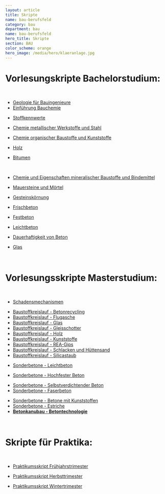 ```yaml
---
layout: article
title: Skripte
name: bau-berufsfeld
category: bau
department: bau
name: bau-berufsfeld
hero_title: Skripte
section: BAU
color_scheme: orange
hero_image: /media/hero/klaeranlage.jpg
---
```



<h1>Vorlesungskripte Bachelorstudium:</h1>

<p>&nbsp;</p>

<ul class="list-icon">
  <li><i class="fa fa-file-pdf-o"></i><a href="https://www.unibw.de/werkstoffe/lehre/skripte/geologie-fuer-bauingenieure-1.pdf">Geologie für Bauingenieure </a></li>
  <li><i class="fa fa-file-pdf-o"></i><a href="https://www.unibw.de/werkstoffe/lehre/skripte/einfuehrung-bauchemie.pdf">Einführung Bauchemie</a></li>
</ul>

<ul class="list-icon">
  <li><i class="fa fa-file-pdf-o"></i><a href="https://www.unibw.de/werkstoffe/lehre/skripte/stoffkennwerte.pdf">Stoffkennwerte</a></li>
</ul>

<ul class="list-icon">
  <li><i class="fa fa-file-pdf-o"></i><a href="https://www.unibw.de/werkstoffe/lehre/skripte/chemie-und-eigenschaften-metallischer-werkstoffe.pdf">Chemie metallischer Werkstoffe und Stahl</a></li>
</ul>

<ul class="list-icon">
  <li><i class="fa fa-file-pdf-o"></i><a href="https://www.unibw.de/werkstoffe/lehre/skripte/kunststoffe.pdf">Chemie organischer Baustoffe und Kunststoffe</a></li>
</ul>

<ul class="list-icon">
  <li><i class="fa fa-file-pdf-o"></i><a href="https://www.unibw.de/werkstoffe/lehre/skripte/holz.pdf">Holz</a></li>
</ul>

<ul class="list-icon">
  <li><i class="fa fa-file-pdf-o"></i><a href="https://www.unibw.de/werkstoffe/lehre/skripte/bitumen.pdf">Bitumen</a></li>
</ul>

<p>&nbsp;</p>

<ul class="list-icon">
  <li><i class="fa fa-file-pdf-o"></i><a href="https://www.unibw.de/werkstoffe/lehre/skripte/chemie-und-eigenschaften-anorganischer-baustoffe.pdf">Chemie und Eigenschaften mineralischer Baustoffe und Bindemittel</a></li>
</ul>

<ul class="list-icon">
  <li><i class="fa fa-file-pdf-o"></i><a class="internal-link" href="https://www.unibw.de/werkstoffe/lehre/skripte/mauersteine-und-moertel.pdf">Mauersteine und Mörtel</a></li>
</ul>

<ul class="list-icon">
  <li><i class="fa fa-file-pdf-o"></i><a href="https://www.unibw.de/werkstoffe/lehre/skripte/gesteinskoernung.pdf">Gesteinskörnung</a></li>
</ul>

<ul class="list-icon">
  <li><i class="fa fa-file-pdf-o"></i><a href="https://www.unibw.de/werkstoffe/lehre/skripte/frischbeton.pdf">Frischbeton</a></li>
</ul>

<ul class="list-icon">
  <li><i class="fa fa-file-pdf-o"></i><a href="https://www.unibw.de/werkstoffe/lehre/skripte/festbeton-2015.pdf">Festbeton</a></li>
</ul>

<ul class="list-icon">
  <li><i class="fa fa-file-pdf-o"></i><a class="internal-link" href="https://www.unibw.de/werkstoffe/lehre/skripte/leichtbeton.pdf">Leichtbeton</a></li>
</ul>

<ul class="list-icon">
  <li><i class="fa fa-file-pdf-o"></i><a class="internal-link" href="https://www.unibw.de/werkstoffe/lehre/skripte/dauerhaftigkeit-von-beton.pdf"><span class="internal-link">Dauerhaftigkeit von Beton</span></a></li>
</ul>

<ul class="list-icon">
  <li><i class="fa fa-file-pdf-o"></i><a href="https://www.unibw.de/werkstoffe/lehre/skripte/glas.pdf">Glas</a></li>
</ul>

<p>&nbsp;</p>

<h1>Vorlesungsskripte Masterstudium:</h1>

<p>&nbsp;</p>

<ul class="list-icon">
  <li><i class="fa fa-file-pdf-o"></i><a href="https://www.unibw.de/werkstoffe/lehre/skripte/schadensmechanismen.pdf">Schadensmechanismen</a></li>
</ul>

<ul class="list-icon">
  <li><i class="fa fa-file-pdf-o"></i><a href="https://www.unibw.de/werkstoffe/lehre/skripte/betonrecycling.pdf">Baustoffkreislauf - Betonrecycling</a></li>
  <li><i class="fa fa-file-pdf-o"></i><a href="https://www.unibw.de/werkstoffe/lehre/skripte/baustoffkreislauf-flugasche.pdf">Baustoffkreislauf - Flugasche</a></li>
  <li><i class="fa fa-file-pdf-o"></i><a href="https://www.unibw.de/werkstoffe/lehre/skripte/baustoffkreislauf-glas.pdf">Baustoffkreislauf - Glas</a></li>
  <li><i class="fa fa-file-pdf-o"></i><a href="https://www.unibw.de/werkstoffe/lehre/skripte/baustoffkreislauf-gleisschotter.pdf">Baustoffkreislauf - Gleisschotter</a></li>
  <li><i class="fa fa-file-pdf-o"></i><a href="https://www.unibw.de/werkstoffe/lehre/skripte/baustoffkreislauf-holz.pdf">Baustoffkreislauf - Holz</a></li>
  <li><i class="fa fa-file-pdf-o"></i><a href="https://www.unibw.de/werkstoffe/lehre/skripte/baustoffkreislauf-kunststoffe.pdf">Baustoffkreislauf - Kunststoffe</a></li>
  <li><i class="fa fa-file-pdf-o"></i><a href="https://www.unibw.de/werkstoffe/lehre/skripte/baustoffkreislauf-rea-gips.pdf">Baustoffkreislauf - REA-Gips</a></li>
  <li><i class="fa fa-file-pdf-o"></i><a href="https://www.unibw.de/werkstoffe/lehre/skripte/baustoffkreislauf-schlacken-und-huettensand.pdf">Baustoffkreislauf - Schlacken und Hüttensand</a></li>
  <li><i class="fa fa-file-pdf-o"></i><a href="https://www.unibw.de/werkstoffe/lehre/skripte/baustoffkreislauf-silicastaub.pdf">Baustoffkreislauf - Silicastaub</a></li>
</ul>

<ul class="list-icon">
  <li><i class="fa fa-file-pdf-o"></i><a href="https://www.unibw.de/werkstoffe/lehre/skripte/sonderbetone-leichtbeton-1.pdf">Sonderbetone - Leichtbeton</a></li>
</ul>

<ul class="list-icon">
  <li><i class="fa fa-file-pdf-o"></i><a href="https://www.unibw.de/werkstoffe/lehre/skripte/sonderbetone-nfb-hfb-uhpc-2015.pdf">Sonderbetone - Hochfester Beton</a></li>
</ul>

<ul class="list-icon">
  <li><i class="fa fa-file-pdf-o"></i><a href="https://www.unibw.de/werkstoffe/lehre/skripte/sonderbetone-selbstverdichtender-beton-1.pdf">Sonderbetone - Selbstverdichtender Beton</a></li>
  <li><i class="fa fa-file-pdf-o"></i><a href="https://www.unibw.de/werkstoffe/lehre/skripte/sonderbetone-faserbeton-1.pdf">Sonderbetone - Faserbeton</a></li>
</ul>

<ul class="list-icon">
  <li><i class="fa fa-file-pdf-o"></i><a href="https://www.unibw.de/werkstoffe/lehre/skripte/sonderbetone-betone-mit-kunststoffen.pdf">Sonderbetone - Betone mit Kunststoffen</a></li>
  <li><i class="fa fa-file-pdf-o"></i><a href="https://www.unibw.de/werkstoffe/lehre/skripte/sonderbetone-estriche.pdf">Sonderbetone - Estriche</a></li>
  <li><i class="fa fa-file-pdf-o"></i><a href="https://www.unibw.de/werkstoffe/lehre/skripte/betonkanu-betontechnologie.pdf"><strong>Betonkanubau - Betontechnologie</strong></a></li>
</ul>

<p>&nbsp;</p>

<h1>Skripte für Praktika:</h1>

<p>&nbsp;</p>

<ul class="list-icon">
  <li><i class="fa fa-file-pdf-o"></i><a href="https://www.unibw.de/werkstoffe/lehre/skripte/praktikumsskript-ft.pdf">Praktikumsskript Frühjahrstrimester</a></li>
</ul>

<ul class="list-icon">
  <li><i class="fa fa-file-pdf-o"></i><a href="https://www.unibw.de/werkstoffe/lehre/skripte/praktikumsskript-ht.pdf">Praktikumsskript Herbsttrimester</a></li>
</ul>

<ul class="list-icon">
  <li><i class="fa fa-file-pdf-o"></i><a href="https://www.unibw.de/werkstoffe/lehre/skripte/praktikumsskript-wt.pdf">Praktikumsskript Wintertrimester</a></li>
</ul>



